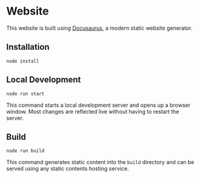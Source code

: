 # Website

This website is built using [Docusaurus](https://docusaurus.io/), a modern static website generator.

## Installation

```shel
node install
```

## Local Development

```shell
node run start
```

This command starts a local development server and opens up a browser window. Most changes are reflected live without having to restart the server.

## Build

```sell
node run build
```

This command generates static content into the `build` directory and can be served using any static contents hosting service.
